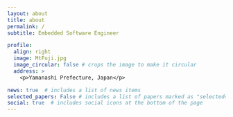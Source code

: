 ```yaml
---
layout: about
title: about
permalink: /
subtitle: Embedded Software Engineer

profile:
  align: right
  image: MtFuji.jpg
  image_circular: false # crops the image to make it circular
  address: >
    <p>Yamanashi Prefecture, Japan</p>

news: true  # includes a list of news items
selected_papers: False # includes a list of papers marked as "selected={true}"
social: true  # includes social icons at the bottom of the page
---
```


